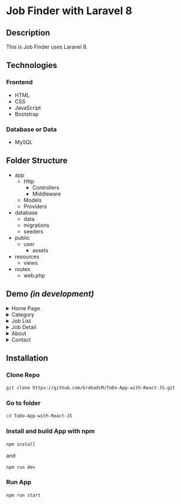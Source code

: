 # Job Finder with Laravel 8
## Description
This is Job Finder uses Laravel 8.

## Technologies
### Frontend
- HTML
- CSS
- JavaScript
- Bootstrap

### Database or Data
- MySQL
## Folder Structure
- app
  - Http
    - Controllers
    - Middleware
  - Models
  - Providers
- database
  - data
  - migrations
  - seeders
- public
  - user
    - assets
- resources
  - views
- routes
  - web.php

## Demo *(in development)*

<details>
	<summary>Home Page</summary>
	
![Home Page](public/images/home.png)
</details>

<details>
	<summary>Category</summary>
	
![Category](public/images/category.png)
</details>

<details>
	<summary>Job List</summary>
	
![Job List](public/images/job-list.png)
</details>

<details>
	<summary>Job Detail</summary>
	
![Job Detail](public/images/job-detail.png)
</details>

<details>
	<summary>About</summary>
	
![About](public/images/about.png)
</details>

<details>
	<summary>Contact</summary>
	
![Contact](public/images/ontact.png)
</details>

## Installation
### Clone Repo

```bash
git clone https://github.com/GrahadiM/ToDo-App-with-React-JS.git
```
### Go to folder

```bash
cd ToDo-App-with-React-JS
```
### Install and build App with npm

```bash
npm install
```
and
```bash
npm run dev
```
### Run App

```bash
npm run start
```
